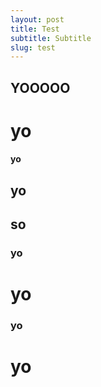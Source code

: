 ```yaml
---
layout: post
title: Test
subtitle: Subtitle
slug: test
---
```


## YOOOOO

# yo

#### yo

## yo

## so

### yo

# yo

### yo

# yo
